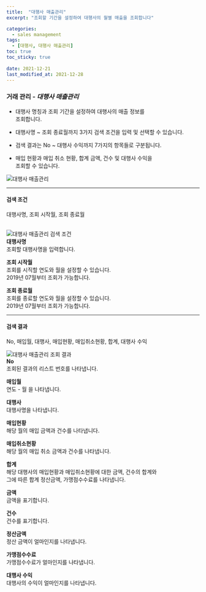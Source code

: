 ```yaml
---
title:  "대행사 매출관리"
excerpt: "조회할 기간을 설정하여 대행사의 월별 매출을 조회합니다"

categories:
  - sales management
tags:
  - [대행사, 대행사 매출관리]
toc: true
toc_sticky: true
 
date: 2021-12-21
last_modified_at: 2021-12-28
---
```

### 거래 관리 - *대행사 매출관리*
- 대행사 명칭과 조회 기간을 설정하여 대행사의 매출 정보를<br>조회합니다.

- 대행사명 ~ 조회 종료월까지 3가지 검색 조건을 입력 및 선택할 수 있습니다.

- 검색 결과는 No ~ 대행사 수익까지 7가지의 항목들로 구분됩니다.

- 매입 현황과 매입 취소 현황, 합계 금액, 건수 및 대행사 수익을<br>조회할 수 있습니다.

![대행사 매출관리](https://user-images.githubusercontent.com/95394003/146703041-4a56498f-44c4-435f-ab9c-29c450fb1c01.jpeg)

---

#### 검색 조건
대행사명, 조회 시작월, 조회 종료월<br>
<br>

![대행사 매출관리 검색 조건](https://user-images.githubusercontent.com/95394003/146703036-03eff746-0ba8-4a41-9bc7-7819d837f543.jpeg)<br>
**대행사명**<br>
조회할 대행사명을 입력합니다.

**조회 시작월**<br>
조회를 시직할 연도와 월을 설정할 수 있습니다.<br>2019년 07월부터 조회가 가능합니다.

**조회 종료월**<br>
조회를 종료할 연도와 월을 설정할 수 있습니다.<br>2019년 07월부터 조회가 가능합니다.
<br>

---

#### 검색 결과
No, 매입월, 대행사, 매입현황, 매입취소현황, 합계, 대행사 수익
<br>

![대행사 매출관리 조회 결과](https://user-images.githubusercontent.com/95394003/146703062-80659808-c73a-4ec1-abe2-89e2ca2ba3fd.jpeg)<br>
**No**<br>
조회된 결과의 리스트 번호를 나타냅니다.

**매입월**<br>
연도 - 월 을 나타냅니다.

**대행사**<br>
대행사명을 나타냅니다.

**매입현황**<br>
해당 월의 매입 금액과 건수를 나타냅니다.

**매입취소현황**<br>
해당 월의 매입 취소 금액과 건수를 나타냅니다.

**합계**<br>
해당 대행사의 매입현황과 매입취소현황에 대한 금액, 건수의 합계와<br>그에 따른 합계 정산금액, 가맹점수수료를 나타냅니다.

**금액**<br>
금액을 표기합니다.

**건수**<br>
건수를 표기합니다.

**정산금액**<br>
정산 금액이 얼마인지를 나타냅니다.

**가맹점수수료**<br>
가맹점수수료가 얼마인지를 나타냅니다.

**대행사 수익**<br>
대행사의 수익이 얼마인지를 나타냅니다.